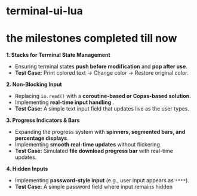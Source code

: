 # terminal-ui-lua
# the milestones completed till now
**1. Stacks for Terminal State Management**


- Ensuring terminal states **push before modification** and **pop after use**.
- **Test Case:** Print colored text → Change color → Restore original color.

 **2. Non-Blocking Input**

- Replacing `io.read()` with a **coroutine-based or Copas-based solution**.
- Implementing **real-time input handling** .
- **Test Case:** A simple text input field that updates live as the user types.

**3. Progress Indicators & Bars**

- Expanding the progress system with **spinners, segmented bars, and percentage displays**.
- Implementing **smooth real-time updates** without flickering.
- **Test Case:** Simulated **file download progress bar** with real-time updates.

**4. Hidden Inputs**

- Implementing **password-style input** (e.g., user input appears as `****`).
- **Test Case:** A simple password field where input remains hidden
